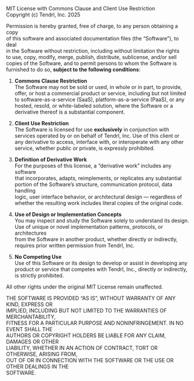 MIT License with Commons Clause and Client Use Restriction  
Copyright (c) Tendrl, Inc. 2025

Permission is hereby granted, free of charge, to any person obtaining a copy  
of this software and associated documentation files (the “Software”), to deal  
in the Software without restriction, including without limitation the rights  
to use, copy, modify, merge, publish, distribute, sublicense, and/or sell  
copies of the Software, and to permit persons to whom the Software is  
furnished to do so, **subject to the following conditions**:

1. **Commons Clause Restriction**  
   The Software may not be sold or used, in whole or in part, to provide,  
   offer, or host a commercial product or service, including but not limited  
   to software-as-a-service (SaaS), platform-as-a-service (PaaS), or any  
   hosted, resold, or white-labeled solution, where the Software or a  
   derivative thereof is a substantial component.

2. **Client Use Restriction**  
   The Software is licensed for use **exclusively** in conjunction with  
   services operated by or on behalf of Tendrl, Inc. Use of this client or  
   any derivative to access, interface with, or interoperate with any other  
   service, whether public or private, is expressly prohibited.

3. **Definition of Derivative Work**  
   For the purposes of this license, a “derivative work” includes any software  
   that incorporates, adapts, reimplements, or replicates any substantial  
   portion of the Software’s structure, communication protocol, data handling  
   logic, user interface behavior, or architectural design — regardless of  
   whether the resulting work includes literal copies of the original code.

4. **Use of Design or Implementation Concepts**  
   You may inspect and study the Software solely to understand its design.  
   Use of unique or novel implementation patterns, protocols, or architectures  
   from the Software in another product, whether directly or indirectly,  
   requires prior written permission from Tendrl, Inc.

5. **No Competing Use**  
   Use of this Software or its design to develop or assist in developing any  
   product or service that competes with Tendrl, Inc., directly or indirectly,  
   is strictly prohibited.

All other rights under the original MIT License remain unaffected.

THE SOFTWARE IS PROVIDED “AS IS”, WITHOUT WARRANTY OF ANY KIND, EXPRESS OR  
IMPLIED, INCLUDING BUT NOT LIMITED TO THE WARRANTIES OF MERCHANTABILITY,  
FITNESS FOR A PARTICULAR PURPOSE AND NONINFRINGEMENT. IN NO EVENT SHALL THE  
AUTHORS OR COPYRIGHT HOLDERS BE LIABLE FOR ANY CLAIM, DAMAGES OR OTHER  
LIABILITY, WHETHER IN AN ACTION OF CONTRACT, TORT OR OTHERWISE, ARISING FROM,  
OUT OF OR IN CONNECTION WITH THE SOFTWARE OR THE USE OR OTHER DEALINGS IN THE  
SOFTWARE.
